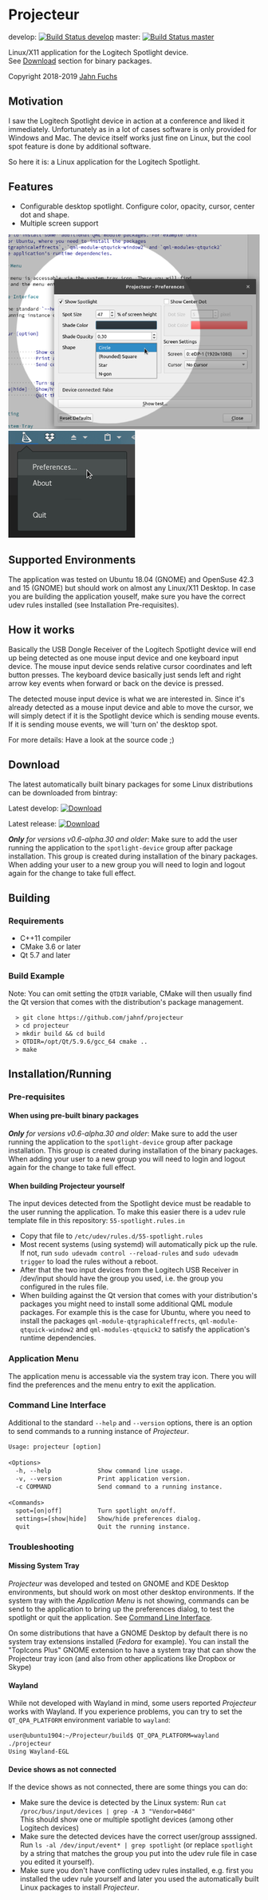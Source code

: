 # Projecteur

develop: [![Build Status develop](https://travis-ci.org/jahnf/Projecteur.svg?branch=develop)](https://travis-ci.org/jahnf/Projecteur)
master: [![Build Status master](https://travis-ci.org/jahnf/Projecteur.svg?branch=master)](https://travis-ci.org/jahnf/Projecteur)

Linux/X11 application for the Logitech Spotlight device. \
See [Download](#download) section for binary packages.

Copyright 2018-2019 [Jahn Fuchs](mailto:github.jahnf@wolke7.net)

## Motivation

I saw the Logitech Spotlight device in action at a conference and liked it
immediately. Unfortunately as in a lot of cases software is only provided for Windows
and Mac. The device itself works just fine on Linux, but the cool spot feature
is done by additional software.

So here it is: a Linux application for the Logitech Spotlight.

## Features

* Configurable desktop spotlight. Configure color, opacity, cursor, center dot and shape.
* Multiple screen support

![Settings](./doc/screenshot-settings.png)
![Settings](./doc/screenshot-traymenu.png)

## Supported Environments

The application was tested on Ubuntu 18.04 (GNOME) and OpenSuse 42.3 and 15 (GNOME)
but should work on almost any Linux/X11 Desktop. In case you are building the
application youself, make sure you have the correct udev rules installed
(see Installation Pre-requisites).

## How it works

Basically the USB Dongle Receiver of the Logitech Spotlight device will end up
being detected as one mouse input device and one keyboard input device.
The mouse input device sends relative cursor coordinates and left button presses.
The keyboard device basically just sends left and right arrow key events when
forward or back on the device is pressed.

The detected mouse input device is what we are interested in. Since it's
already detected as a mouse input device and able to move the cursor, we will
simply detect if it is the Spotlight device which is sending mouse events.
If it is sending mouse events, we will 'turn on' the desktop spot.

For more details: Have a look at the source code ;)

## Download

The latest automatically built binary packages for some Linux distributions
can be downloaded from bintray:

Latest develop:
[ ![Download](https://api.bintray.com/packages/jahnf/Projecteur/projecteur-develop/images/download.svg) ](https://bintray.com/jahnf/Projecteur/projecteur-develop/_latestVersion#files)

Latest release:
[ ![Download](https://api.bintray.com/packages/jahnf/Projecteur/projecteur-master/images/download.svg) ](https://bintray.com/jahnf/Projecteur/projecteur-master/_latestVersion#files)

_**Only** for versions v0.6-alpha.30 and older_: 
Make sure to add the user running the application to the `spotlight-device` group
after package installation. This group is created during installation of the binary packages. \
When adding your user to a new group you will need to login and logout again
for the change to take full effect.

## Building

### Requirements

* C++11 compiler
* CMake 3.6 or later
* Qt 5.7 and later

### Build Example

Note: You can omit setting the `QTDIR` variable, CMake will then usually find
the Qt version that comes with the distribution's package management.

      > git clone https://github.com/jahnf/projecteur
      > cd projecteur
      > mkdir build && cd build
      > QTDIR=/opt/Qt/5.9.6/gcc_64 cmake ..
      > make

## Installation/Running

### Pre-requisites

#### When using pre-built binary packages

_**Only** for versions v0.6-alpha.30 and older_: 
Make sure to add the user running the application to the `spotlight-device` group
after package installation. This group is created during installation of the binary packages. \
When adding your user to a new group you will need to login and logout again
for the change to take full effect.

#### When building Projecteur yourself

The input devices detected from the Spotlight device must be readable to the
user running the application. To make this easier there is a udev rule template
file in this repository: `55-spotlight.rules.in`

* Copy that file to `/etc/udev/rules.d/55-spotlight.rules`
* Most recent systems (using systemd) will automatically pick up the rule.
  If not, run `sudo udevadm control --reload-rules` and `sudo udevadm trigger`
  to load the rules without a reboot.
* After that the two input devices from the Logitech USB Receiver in /dev/input
  should have the group you used, i.e. the group you configured in the rules file.
* When building against the Qt version that comes with your distribution's packages
  you might need to install some  additional QML module packages. For example this
  is the case for Ubuntu, where you need to install the packages
  `qml-module-qtgraphicaleffrects`, `qml-module-qtquick-window2` and `qml-modules-qtquick2`
  to satisfy the application's runtime dependencies.

### Application Menu

The application menu is accessable via the system tray icon. There you will find
the preferences and the menu entry to exit the application.

### Command Line Interface

Additional to the standard `--help` and `--version` options, there is an option to send
commands to a running instance of _Projecteur_.

```
Usage: projecteur [option]

<Options>
  -h, --help             Show command line usage.
  -v, --version          Print application version.
  -c COMMAND             Send command to a running instance.

<Commands>
  spot=[on|off]          Turn spotlight on/off.
  settings=[show|hide]   Show/hide preferences dialog.
  quit                   Quit the running instance.
```

### Troubleshooting

#### Missing System Tray

_Projecteur_ was developed and tested on GNOME and KDE Desktop environments, but should
work on most other desktop environments. If the system tray with the _Application Menu_
is not showing, commands can be send to the application to bring up the preferences
dialog, to test the spotlight or quit the application.
See [Command Line Interface](#command-line-interface).

On some distributions that have a GNOME Desktop by default there is no system tray
extensions installed (_Fedora_ for example). You can install the "TopIcons Plus" GNOME
extension to have a system tray that can show the Projecteur tray icon (and also from other
applications like Dropbox or Skype)

#### Wayland

While not developed with Wayland in mind, some users reported _Projecteur_ works with
Wayland. If you experience problems, you can try to set the `QT_QPA_PLATFORM` environment
variable to `wayland`:

```
user@ubuntu1904:~/Projecteur/build$ QT_QPA_PLATFORM=wayland ./projecteur
Using Wayland-EGL
```

#### Device shows as not connected

If the device shows as not connected, there are some things you can do:

* Make sure the device is detected by the Linux system: Run
  `cat /proc/bus/input/devices | grep -A 3 "Vendor=046d"` \
  This should show one or multiple spotlight devices (among other Logitech devices)
* Make sure the detected devices have the correct user/group asssigned. \
  Run `ls -al /dev/input/event* | grep spotlight`
  (or replace `spotlight` by a string that matches the group you put into the
   udev rule file in case you edited it yourself).
* Make sure you don't have conflicting udev rules installed, e.g. first you installed
  the udev rule yourself and later you used the automatically built Linux packages to
  install _Projecteur_.

